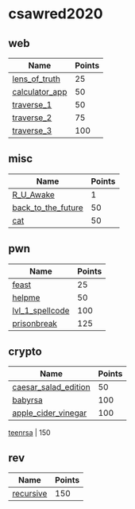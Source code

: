 # csawred2020

## web
Name | Points
-----|--------
[lens_of_truth](lens_of_truth/README.md) | 25
[calculator_app](calculator_app/README.md) | 50
[traverse_1](traverse_1/README.md) | 50
[traverse_2](traverse_2/README.md) | 75
[traverse_3](traverse_3/README.md) | 100

## misc
Name | Points
-----|--------
[R_U_Awake](R_U_Awake/README.md) | 1
[back_to_the_future](back_to_the_future/README.md) | 50
[cat](cat/README.md) | 50

## pwn
Name | Points
-----|--------
[feast](feast/README.md) | 25
[helpme](helpme/README.md) | 50
[lvl_1_spellcode](lvl_1_spellcode/README.md) | 100
[prisonbreak](prisonbreak/README.md) | 125

## crypto
Name | Points
-----|--------
[caesar_salad_edition](caesar_salad_edition/README.md) | 50
[babyrsa](babyrsa/README.md) | 100
[apple_cider_vinegar](apple_cider_vinegar/README.md) | 100

[teenrsa](teenrsa/README.md) | 150
## rev
Name | Points
-----|--------
[recursive](recursive/README.md) | 150
